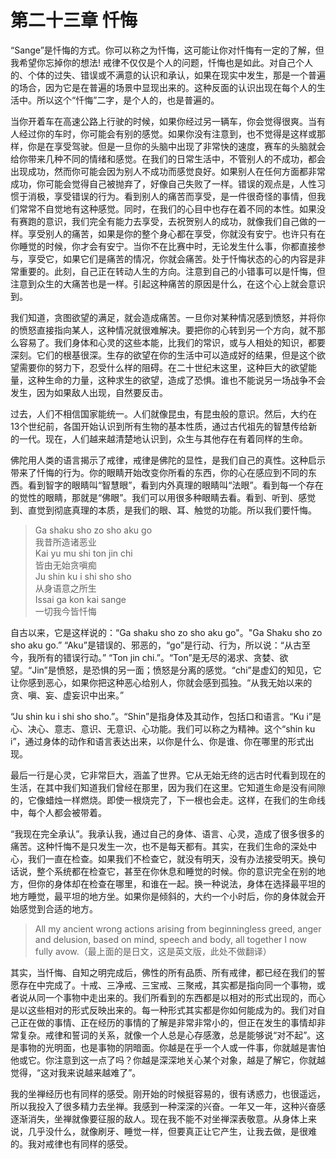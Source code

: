 # 第二十三章 忏悔

“Sange”是忏悔的方式。你可以称之为忏悔，这可能让你对忏悔有一定的了解，但我希望你忘掉你的想法! 戒律不仅仅是个人的问题，忏悔也是如此。对自己个人的、个体的过失、错误或不满意的认识和承认，如果在现实中发生，那是一个普遍的场合，因为它是在普遍的场景中显现出来的。这种反面的认识出现在每个人的生活中。所以这个“忏悔”二字，是个人的，也是普遍的。

当你开着车在高速公路上行驶的时候，如果你经过另一辆车，你会觉得很爽。当有人经过你的车时，你可能会有别的感觉。如果你没有注意到，也不觉得是这样或那样，你是在享受驾驶。但是一旦你的头脑中出现了非常快的速度，赛车的头脑就会给你带来几种不同的情绪和感觉。在我们的日常生活中，不管别人的不成功，都会出现成功，然而你可能会因为别人不成功而感觉良好。如果别人在任何方面都非常成功，你可能会觉得自己被抛弃了，好像自己失败了一样。错误的观点是，人性习惯于消极，享受错误的行为。看到别人的痛苦而享受，是一件很奇怪的事情，但我们常常不自觉地有这种感觉。同时，在我们的心目中也存在着不同的本性。如果没有赛跑的意识，我们完全有能力去享受，去祝贺别人的成功，就像我们自己做的一样。享受别人的痛苦，如果是你的整个身心都在享受，你就没有安宁。也许只有在你睡觉的时候，你才会有安宁。当你不在比赛中时，无论发生什么事，你都直接参与，享受它，如果它们是痛苦的情况，你就会痛苦。处于忏悔状态的心的内容是非常重要的。此刻，自己正在转动人生的方向。注意到自己的小错事可以是忏悔，但注意到众生的大痛苦也是一样。引起这种痛苦的原因是什么，在这个心上就会意识到。

我们知道，贪图欲望的满足，就会造成痛苦。一旦你对某种情况感到愤怒，并将你的愤怒直接指向某人，这种情况就很难解决。要把你的心转到另一个方向，就不那么容易了。我们身体和心灵的这些本能，比我们的常识，或与人相处的知识，都要深刻。它们的根基很深。生存的欲望在你的生活中可以造成好的结果，但是这个欲望需要你的努力下，忍受什么样的阻碍。在二十世纪末这里，这种巨大的欲望能量，这种生命的力量，这种求生的欲望，造成了恐惧。谁也不能说另一场战争不会发生，因为如果敌人出现，自然要反击。

过去，人们不相信国家能统一。人们就像昆虫，有昆虫般的意识。然后，大约在13个世纪前，各国开始认识到所有生物的基本性质，通过古代祖先的智慧传给新的一代。现在，人们越来越清楚地认识到，众生与其他存在有着同样的生命。

佛陀用人类的语言揭示了戒律，戒律是佛陀的显性，是我们自己的真性。这种启示带来了忏悔的行为。你的眼睛开始改变你所看的东西，你的心在感应到不同的东西。看到智字的眼睛叫“智慧眼”，看到内外真理的眼睛叫“法眼”。看到每一个存在的觉性的眼睛，那就是“佛眼”。我们可以用很多种眼睛去看。看到、听到、感觉到、直觉到彻底真理的本质，是我们的眼、耳、触觉的功能。所以我们要忏悔。

> Ga shaku sho zo sho aku go  
> 我昔所造诸恶业  
> Kai yu mu shi ton jin chi  
> 皆由无始贪嗔痴  
> Ju shin ku i shi sho sho  
> 从身语意之所生  
> Issai ga kon kai sange  
> 一切我今皆忏悔

自古以来，它是这样说的：“Ga shaku sho zo sho aku go"。"Ga Shaku sho zo sho aku go.” “Aku”是错误的、邪恶的，“go”是行动、行为，所以说：“从古至今，我所有的错误行动。” “Ton jin chi.”。“Ton”是无尽的渴求、贪婪、欲望。“Jin”是愤怒，是恐惧的另一面；愤怒是分离的感觉。“chi”是虚幻的知见，它让你感到恶心，如果你把这种恶心给别人，你就会感到孤独。“从我无始以来的贪、嗔、妄、虚妄识中出来。”

“Ju shin ku i shi sho sho.”。“Shin”是指身体及其动作，包括口和语言。“Ku i”是心、决心、意志、意识、无意识、心功能。我们可以称之为精神。这个“shin ku i”，通过身体的动作和语言表达出来，以你是什么、你是谁、你在哪里的形式出现。

最后一行是心灵，它非常巨大，涵盖了世界。它从无始无终的远古时代看到现在的生活，在其中我们知道我们曾经在那里，因为我们在这里。它知道生命是没有间隙的，它像蜡烛一样燃烧。即使一根烧完了，下一根也会走。这样，在我们的生命线中，每个人都会被带着。

“我现在完全承认”。我承认我，通过自己的身体、语言、心灵，造成了很多很多的痛苦。这种忏悔不是只发生一次，也不是每天都有。其实，在我们生命的深处中心，我们一直在检查。如果我们不检查它，就没有明天，没有办法接受明天。换句话说，整个系统都在检查它，甚至在你休息和睡觉的时候。你的意识完全在别的地方，但你的身体却在检查在哪里，和谁在一起。换一种说法，身体在选择最平坦的地方睡觉，最平坦的地方坐。如果你是倾斜的，大约一个小时后，你的身体就会开始感觉到合适的地方。

> All my ancient wrong actions arising from beginningless greed, anger and delusion, based on mind, speech and body, all together I now fully avow.（最上面的是日文，这是英文版，此处不做翻译）

其实，当忏悔、自知之明完成后，佛性的所有品质、所有戒律，都已经在我们的誓愿存在中完成了。十戒、三净戒、三宝戒、三聚戒，其实都是指向同一个事物，或者说从同一个事物中走出来的。我们所看到的东西都是以相对的形式出现的，而心是以这些相对的形式反映出来的。每一种形式其实都是你如何能成为的。我们对自己正在做的事情、正在经历的事情的了解是非常非常小的，但正在发生的事情却非常复杂。戒律和誓词的关系，就像一个人总是心存感激，总是能够说“对不起”。这是事物的光明面，也是事物的阴暗面。你越是在乎一个人或一件事，你就越是害怕他或它。你注意到这一点了吗？你越是深深地关心某个对象，越是了解它，你就越觉得，“这对我来说越来越难了”。

我的坐禅经历也有同样的感受。刚开始的时候挺容易的，很有诱惑力，也很遥远，所以我投入了很多精力去坐禅。我感到一种深深的兴奋。一年又一年，这种兴奋感逐渐消失，坐禅就像要征服的敌人。现在我不能不对坐禅深表敬意。从身体上来说，几乎没什么，就像刷牙、睡觉一样，但要真正让它产生，让我去做，是很难的。我对戒律也有同样的感受。
